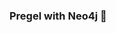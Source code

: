 ### Pregel with Neo4j 🚀
























































 























